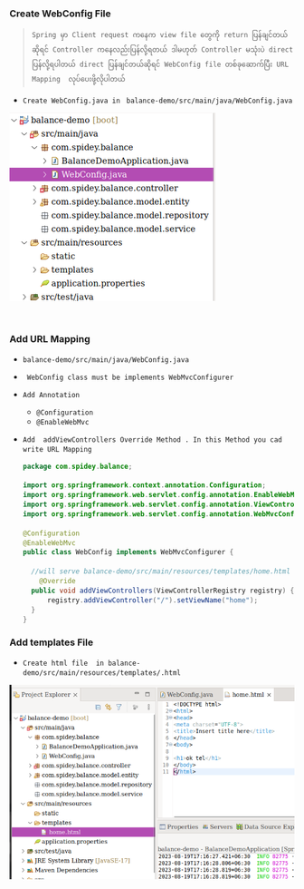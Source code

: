 ### Create WebConfig File

> `Spring မှာ Client request ကနေက view file တွေကို return ပြန်ချင်တယ်ဆိုရင် Controller ကနေလည်းပြန်လို့ရတယ် ဒါမဟုတ် Controller မသုံးပဲ direct ပြန်လို့ရပါတယ် direct ပြန်ချင်တယ်ဆိုရင် WebConfig file တစ်ခုဆောက်ပြီး URL Mapping  လုပ်ပေးဖို့လိုပါတယ်`



- `Create WebConfig.java in ` `balance-demo/src/main/java/WebConfig.java`

![](Images/0006.png)



​	

### Add URL Mapping

- `balance-demo/src/main/java/WebConfig.java`

- ` WebConfig class must be implements WebMvcConfigurer` 

- `Add Annotation`

  - `@Configuration`
  - `@EnableWebMvc`

- `Add  addViewControllers Override Method . In this Method you cad write URL Mapping`

  

  ```java
  package com.spidey.balance;
  
  import org.springframework.context.annotation.Configuration;
  import org.springframework.web.servlet.config.annotation.EnableWebMvc;
  import org.springframework.web.servlet.config.annotation.ViewControllerRegistry;
  import org.springframework.web.servlet.config.annotation.WebMvcConfigurer;
  
  @Configuration
  @EnableWebMvc
  public class WebConfig implements WebMvcConfigurer {
  	
  	//will serve balance-demo/src/main/resources/templates/home.html
      @Override
  	public void addViewControllers(ViewControllerRegistry registry) {
  		registry.addViewController("/").setViewName("home");
  	}
  }
  ```
  
  

  

### Add templates File

-  `Create html file  in balance-demo/src/main/resources/templates/.html`

  ![](Images/0007.png)